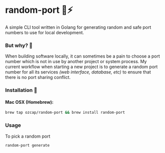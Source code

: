 # random-port 🔌⚡️
A simple CLI tool written in Golang for generating random and safe port numbers to use for local development.

### But why? 🤔
When building software locally, it can sometimes be a pain to choose a port number which is not in use by another project or system process. My current workflow when starting a new project is to generate a random port number for all its services *(web interface, database, etc)* to ensure that there is no port sharing conflict.

### Installation 🎉
#### Mac OSX (Homebrew):
```bash
brew tap ozcap/random-port && brew install random-port
```

### Usage
To pick a random port
```bash
random-port generate
```